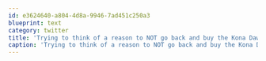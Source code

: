 ```yaml
---
id: e3624640-a804-4d8a-9946-7ad451c250a3
blueprint: text
category: twitter
title: 'Trying to think of a reason to NOT go back and buy the Kona Dawga I took for a ride @kelownacycle today.  Pretty sweet'
caption: 'Trying to think of a reason to NOT go back and buy the Kona Dawga I took for a ride @kelownacycle today.  Pretty sweet'
---
```

